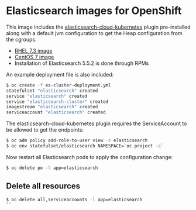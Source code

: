 # Elasticsearch images for OpenShift

This image includes the [elasticsearch-cloud-kubernetes](https://github.com/fabric8io/elasticsearch-cloud-kubernetes) plugin pre-installed along with
a default jvm configuration to get the Heap configuration from the cgroups.

* [RHEL 7.3 image](./Dockerfile)
* [CentOS 7 image](./Dockerfile.centos7)
* Installation of Elasticsearch 5.5.2 is done through RPMs

An example deployment file is also included:
```bash
$ oc create -f es-cluster-deployment.yml
statefulset "elasticsearch" created
service "elasticsearch" created
service "elasticsearch-cluster" created
imagestream "elasticsearch" created
serviceaccount "elasticsearch" created
```

The elasticsearch-cloud-kubernetes plugin requires the ServiceAccount to be allowed to get the endpoints:
```bash
$ oc adm policy add-role-to-user view -z elasticsearch
$ oc env statefulset/elasticsearch NAMESPACE=`oc project -q`
```
Now restart all Elasticsearch pods to apply the configuration change:
```bash
$ oc delete po -l app=elasticsearch
```

## Delete all resources
```bash
$ oc delete all,serviceaccounts -l app=elasticsearch
``
